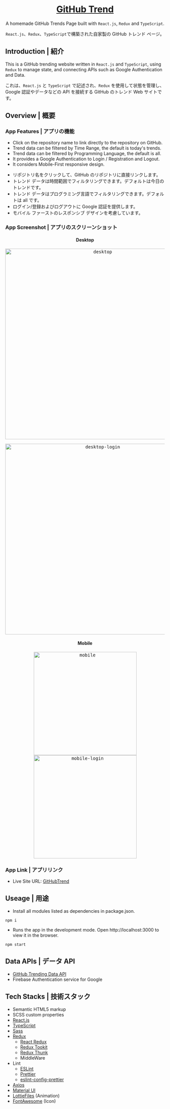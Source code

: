 <h1 align="center"><a href="https://anilahsu.github.io/GitHubTrend/"> GitHub Trend</a></h1>
  <p align="center">A homemade GitHub Trends Page built with <code>React.js</code>, <code>Redux</code> and <code>TypeScript</code>.</p>
  <p align="center"><code>React.js</code>、<code>Redux</code>、<code>TypeScript</code>で構築された自家製の GitHub トレンド ページ。</code></p>


## Introduction | 紹介

  <p>
  This is a GitHub trending website written in <code>React.js</code> and <code>TypeScript</code>, using <code>Redux</code> to manage state, and connecting APIs such as Google Authentication and Data.
  </p>
  <p>
  これは、<code>React.js</code> と <code>TypeScript</code> で記述され、<code>Redux</code> を使用して状態を管理し、Google 認証やデータなどの API を接続する GitHub のトレンド Web サイトです。
  </p>

## Overview | 概要

### App Features | アプリの機能

  <ul>
    <li>Click on the repository name to link directly to the repository on GitHub.</li>
    <li>Trend data can be filtered by Time Range, the default is today's trends.</li>
    <li>Trend data can be filtered by Programming Language, the default is all.</li>
    <li>It provides a Google Authentication to Login / Registration and Logout.</li>
    <li>It considers Mobile-First responsive design.</li>
  </ul>
  <ul>
     <li>リポジトリ名をクリックして、GitHub のリポジトリに直接リンクします。</li>
     <li>トレンド データは時間範囲でフィルタリングできます。デフォルトは今日のトレンドです。</li>
     <li>トレンド データはプログラミング言語でフィルタリングできます。デフォルトは all です。</li>
     <li>ログイン/登録およびログアウトに Google 認証を提供します。</li>
     <li>モバイル ファーストのレスポンシブ デザインを考慮しています。</li>
   </ul>
  
### App Screenshot | アプリのスクリーンショット
<h4 align="center">Desktop</h4>
<p align="center" width="100%">
  <kbd>
     <img width="600" alt="desktop" src="https://user-images.githubusercontent.com/50144690/212465242-ab6434e4-3624-42b8-a996-ae566e5485d3.png">
  <kbd>
</p>  
<p align="center" width="100%">
  <kbd>
     <img width="600" alt="desktop-login" src="https://user-images.githubusercontent.com/50144690/212465243-5e1d869a-41f2-46d8-b9c0-45dc3c5befd5.png">
  <kbd>
</p>
    
<h4 align="center">Mobile</h4>
<p align="center" width="100%">
  <kbd>
     <img width="325" alt="mobile" src="https://user-images.githubusercontent.com/50144690/212465261-47becb9f-4998-43e6-9d5b-37bb0e6dde36.png">
    <img width="325" alt="mobile-login" src="https://user-images.githubusercontent.com/50144690/212465266-7dbdf00f-d484-4a17-96a8-ec3acf9f1f81.png">
  <kbd>
</p>




### App Link | アプリリンク
- Live Site URL: [GitHubTrend](https://anilahsu.github.io/GitHubTrend/)

## Useage | 用途

- Install all modules listed as dependencies in package.json.
```shell
npm i
```` 

- Runs the app in the development mode. Open http://localhost:3000 to view it in the browser.
```shell
npm start
```` 

## Data APIs | データ API

 <ul>
   <li>
    <a href="https://github.com/yaoandy107/github-trending-api">GitHub Trending Data API</a> 
   </li>
   <li>
    Firebase  Authentication service for Google
   </li>
  </ul>

## Tech Stacks | 技術スタック

- Semantic HTML5 markup
- SCSS custom properties
- [React.js](https://github.com/facebook/create-react-app)
- [TypeScript](https://github.com/microsoft/TypeScript)
- [Sass](https://github.com/sass/sass)
- [Redux](https://github.com/reduxjs/redux)
  - [React Redux](https://github.com/reduxjs/react-redux)
  - [Redux Tookit](https://github.com/reduxjs/redux-thunk)
  - [Redux Thunk](https://github.com/reduxjs/redux-toolkit)
  - MiddleWare
- Lint
  - [ESLint](https://github.com/eslint/eslint)
  - [Prettier](https://github.com/prettier/prettier)
  - [eslint-config-prettier](https://github.com/prettier/eslint-config-prettier)
- [Axios](https://github.com/axios/axios) 
- [Material UI](https://github.com/mui/material-ui)
- [LottieFiles](https://github.com/LottieFiles/lottie-player) (Animation)
- [FontAwesome](https://github.com/FortAwesome/Font-Awesome) (Icon)





